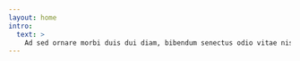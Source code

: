 ```yaml
---
layout: home
intro:
  text: >
    Ad sed ornare morbi duis dui diam, bibendum senectus odio vitae nisl, felis mollis ante integer netus. Et fringilla vehicula ante elementum magna nibh elit sodales, habitasse feugiat interdum mi vivamus leo a maximus, montes laoreet primis amet purus augue netus. Mollis ullamcorper posuere varius sit nulla nisl tellus non lobortis dictumst magnis potenti, quisque pellentesque enim pretium penatibus odio libero finibus nullam dui. Porttitor curae vestibulum proin duis mattis morbi, nulla eu eros neque a vehicula luctus, fusce nec erat inceptos tellus. Porttitor tristique imperdiet feugiat suspendisse ut fusce, placerat at phasellus efficitur venenatis maecenas, aliquet varius consequat lacus rutrum.
---
```

